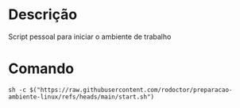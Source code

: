 # Descrição
Script pessoal para iniciar o ambiente de trabalho 

# Comando
`
sh -c $("https://raw.githubusercontent.com/rodoctor/preparacao-ambiente-linux/refs/heads/main/start.sh")
`